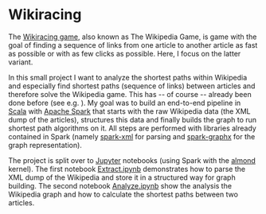 # Wikiracing

The [Wikiracing game](https://en.wikipedia.org/wiki/Wikiracing), also known as The Wikipedia Game, is game with the goal of finding a sequence of links from one article to another article as fast as possible or with as few clicks as possible. Here, I focus on the latter variant.

In this small project I want to analyze the shortest paths within Wikipedia and especially find shortest paths (sequence of links) between articles and therefore solve the Wikipedia game. This has -- of course -- already been done before (see e.g. ). My goal was to build an end-to-end pipeline in [Scala](https://www.scala-lang.org/) with [Apache Spark](https://spark.apache.org/) that starts with the raw Wikipedia data (the XML dump of the articles), structures this data and finally builds the graph to run shortest path algorithms on it. All steps are performed with libraries already contained in Spark (namely [spark-xml](https://github.com/databricks/spark-xml) for parsing and [spark-graphx](https://spark.apache.org/docs/latest/graphx-programming-guide.html) for the graph representation).

The project is split over to [Jupyter](https://jupyter.org/) notebooks (using Spark with the [almond](https://almond.sh/) kernel).
The first notebook [Extract.ipynb](Extract.ipynb) demonstrates how to parse the XML dump of the Wikipedia and store it in a structured way for graph building. The second notebook [Analyze.ipynb](Analyze.ipynb) show the analysis the Wikipedia graph and how to calculate the shortest paths between two articles.